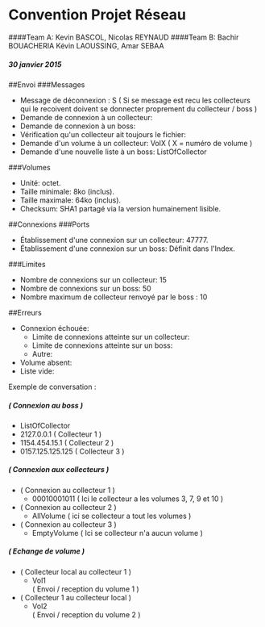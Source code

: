 # Convention Projet Réseau
####Team A: Kevin BASCOL, Nicolas REYNAUD
####Team B: Bachir BOUACHERIA Kévin LAOUSSING, Amar SEBAA
##### 30 janvier 2015

##Envoi
###Messages
- Message de déconnexion : S ( Si se message est recu les collecteurs qui le recoivent doivent se donnecter proprement du collecteur / boss )
- Demande de connexion à un collecteur:
- Demande de connexion à un boss:
- Vérification qu'un collecteur ait toujours le fichier:
- Demande d'un volume à un collecteur: VolX ( X = numéro de volume ) 
- Demande d'une nouvelle liste à un boss: ListOfCollector

###Volumes
- Unité: octet.
- Taille minimale: 8ko (inclus).
- Taille maximale: 64ko (inclus).
- Checksum: SHA1 partagé via la version humainement lisible.

##Connexions
###Ports
- Établissement d'une connexion sur un collecteur: 47777.
- Établissement d'une connexion sur un boss: Définit dans l'Index.

###Limites
- Nombre de connexions sur un collecteur: 15
- Nombre de connexions sur un boss: 50
- Nombre maximum de collecteur renvoyé par le boss : 10


##Erreurs
- Connexion échouée:
	- Limite de connexions atteinte sur un collecteur:
	- Limite de connexions atteinte sur un boss:
	- Autre:
- Volume absent:
- Liste vide:


Exemple de conversation : 

##### ( Connexion au boss ) 
- ListOfCollector
- 2127.0.0.1            ( Collecteur 1 ) 
- 1154.454.15.1         ( Collecteur 2 ) 
- 0157.125.125.125      ( Collecteur 3 ) 

##### ( Connexion aux collecteurs ) 
- ( Connexion au collecteur 1 )
	- 00010001011 ( Ici le collecteur a les volumes 3, 7, 9 et 10 )
- ( Connexion au collecteur 2 )
	- AllVolume ( ici se collecteur a tout les volumes )
- ( Connexion au collecteur 3 )
	- EmptyVolume ( Ici se collecteur n'a aucun volume )

##### ( Echange de volume ) 
- ( Collecteur local au collecteur 1 )  
	- Vol1  
	( Envoi / reception du volume 1 )  
- ( Collecteur 1 au collecteur local )  
	- Vol2  
	( Envoi / reception du volume 2 )  
